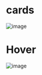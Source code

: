 # cards

![image](https://user-images.githubusercontent.com/106742344/226103114-89e7b012-697d-4445-893c-db6696e6bdd1.png)

# Hover

![image](https://user-images.githubusercontent.com/106742344/226103135-cc13548f-7bbe-4049-9efb-82e88d6d6b2e.png)
